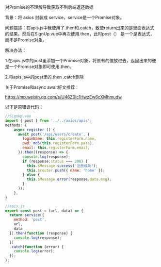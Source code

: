 对Promise的不理解导致获取不到后端返还数据

背景：将 axios 封装成 service，service是一个Promise对象。

问题描述：在apis.js中我使用了.then和.catch，致使return出来的是里面表达式的结果。然后在SignUp.vue中再次使用.then，此时post（） 是一个是表达式，而不是Promise对象。

解决办法：

1.在apis.js中的post里添加一个Promise对象，将原有的值放进去，返回出来的便是一个Promise对象即可使用.then。

2.将apis.js中的post里的.then .catch删除

关于Promise和async await好文推荐：

https://mp.weixin.qq.com/s/U46Z0lc1HwzEw6cXMhmudw

以下是原错误代码：

```javascript
//SignUp.vue
import { post } from '../../axios/apis';
methods: {
    async register () {
      await post('/api/users/create', {
        loginName: this.registerForm.name,
        pwd: md5(this.registerForm.pass),
        email: this.registerForm.email,
      }).then((response) => {
        console.log(response);
        if (response.status === 200) {
          this.$Message.success('注册成功');
          this.$router.push({ name: 'home' });
        } else {
          this.$Message.error(response.data.msg);
        }
      });
	},
}
```

``` javascript
//apis.js
export const post = (url, data) => {
  return service({
    method: 'post',
    url,
    data
  }).then(function (response) {
    console.log(response);
  })
  .catch(function (error) {
    console.log(error);
  });
};
```

